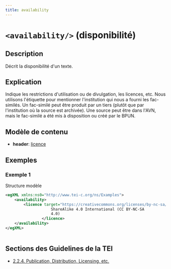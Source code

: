 ```yaml
---
title: availability
---
```




# `<availability/>` (disponibilité)

## Description

Décrit la disponibilité d'un texte.

## Explication

Indique les restrictions d'utilisation ou de divulgation, les licences, etc. Nous utilisons l'étiquette pour mentionner l'institution qui nous a fourni les fac-similés. Un fac-similé peut être produit par un tiers (plutôt que par l'institution où la source est archivée). Une source peut être dans l'AVN, mais le fac-similé a été mis à disposition ou créé par le BPUN. 

## Modèle de contenu

- **header**: [licence](licence.md)

## Exemples

### Exemple 1

Structure modèle

```xml
<egXML xmlns:ns0="http://www.tei-c.org/ns/Examples">
    <availability>
        <licence target="https://creativecommons.org/licenses/by-nc-sa/4.0/">Attribution-NonCommercial-
                    ShareAlike 4.0 International (CC BY-NC-SA
                    4.0)
                </licence>
    </availability>
</egXML>
               
```

## Sections des Guidelines de la TEI

- [2.2.4. Publication, Distribution, Licensing, etc.](https://www.tei-c.org/release/doc/tei-p5-doc/en/html/HD.html#HD24)